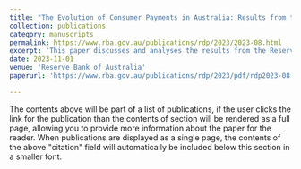 ```yaml
---
title: "The Evolution of Consumer Payments in Australia: Results from the 2022 Consumer Payments Survey"
collection: publications
category: manuscripts
permalink: https://www.rba.gov.au/publications/rdp/2023/2023-08.html
excerpt: 'This paper discusses and analyses the results from the Reserve Bank of Australia`s (RBA) Consumer Payments Survey (CPS), which is a large-scale, population representative survey about Australian consumer payment behaviour.'
date: 2023-11-01
venue: 'Reserve Bank of Australia'
paperurl: 'https://www.rba.gov.au/publications/rdp/2023/pdf/rdp2023-08.pdf'

---
```


The contents above will be part of a list of publications, if the user clicks the link for the publication than the contents of section will be rendered as a full page, allowing you to provide more information about the paper for the reader. When publications are displayed as a single page, the contents of the above "citation" field will automatically be included below this section in a smaller font.